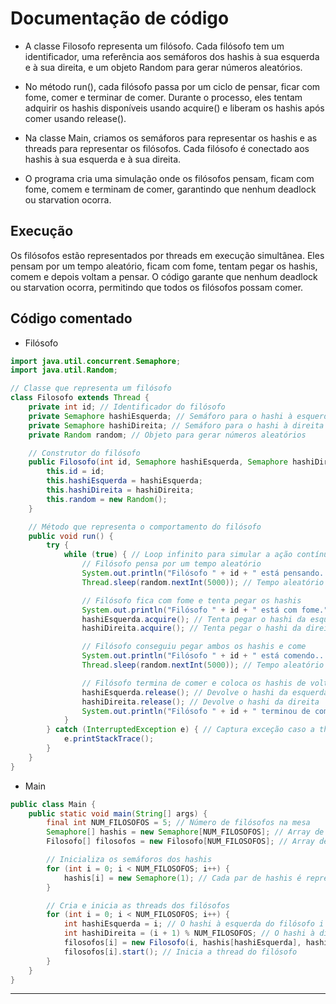 # Documentação de código

- A classe Filosofo representa um filósofo. Cada filósofo tem um identificador, uma referência aos semáforos dos hashis à sua esquerda e à sua direita, e um objeto Random para gerar números aleatórios.


- No método run(), cada filósofo passa por um ciclo de pensar, ficar com fome, comer e terminar de comer. Durante o processo, eles tentam adquirir os hashis disponíveis usando acquire() e liberam os hashis após comer usando release().


- Na classe Main, criamos os semáforos para representar os hashis e as threads para representar os filósofos. Cada filósofo é conectado aos hashis à sua esquerda e à sua direita.


- O programa cria uma simulação onde os filósofos pensam, ficam com fome, comem e terminam de comer, garantindo que nenhum deadlock ou starvation ocorra.

## Execução

Os filósofos estão representados por threads em execução simultânea. Eles pensam por um tempo aleatório, ficam com fome, tentam pegar os hashis, comem e depois voltam a pensar. O código garante que nenhum deadlock ou starvation ocorra, permitindo que todos os filósofos possam comer.

## Código comentado

- Filósofo

````java
import java.util.concurrent.Semaphore;
import java.util.Random;

// Classe que representa um filósofo
class Filosofo extends Thread {
    private int id; // Identificador do filósofo
    private Semaphore hashiEsquerda; // Semáforo para o hashi à esquerda
    private Semaphore hashiDireita; // Semáforo para o hashi à direita
    private Random random; // Objeto para gerar números aleatórios

    // Construtor do filósofo
    public Filosofo(int id, Semaphore hashiEsquerda, Semaphore hashiDireita) {
        this.id = id;
        this.hashiEsquerda = hashiEsquerda;
        this.hashiDireita = hashiDireita;
        this.random = new Random();
    }

    // Método que representa o comportamento do filósofo
    public void run() {
        try {
            while (true) { // Loop infinito para simular a ação contínua do filósofo
                // Filósofo pensa por um tempo aleatório
                System.out.println("Filósofo " + id + " está pensando...");
                Thread.sleep(random.nextInt(5000)); // Tempo aleatório entre 0 e 5000 milissegundos

                // Filósofo fica com fome e tenta pegar os hashis
                System.out.println("Filósofo " + id + " está com fome.");
                hashiEsquerda.acquire(); // Tenta pegar o hashi da esquerda
                hashiDireita.acquire(); // Tenta pegar o hashi da direita

                // Filósofo conseguiu pegar ambos os hashis e come
                System.out.println("Filósofo " + id + " está comendo...");
                Thread.sleep(random.nextInt(5000)); // Tempo aleatório entre 0 e 5000 milissegundos

                // Filósofo termina de comer e coloca os hashis de volta na mesa
                hashiEsquerda.release(); // Devolve o hashi da esquerda
                hashiDireita.release(); // Devolve o hashi da direita
                System.out.println("Filósofo " + id + " terminou de comer e colocou os hashis de volta na mesa.");
            }
        } catch (InterruptedException e) { // Captura exceção caso a thread seja interrompida
            e.printStackTrace();
        }
    }
}

````

- Main

````java
public class Main {
    public static void main(String[] args) {
        final int NUM_FILOSOFOS = 5; // Número de filósofos na mesa
        Semaphore[] hashis = new Semaphore[NUM_FILOSOFOS]; // Array de semáforos para os hashis
        Filosofo[] filosofos = new Filosofo[NUM_FILOSOFOS]; // Array de filósofos

        // Inicializa os semáforos dos hashis
        for (int i = 0; i < NUM_FILOSOFOS; i++) {
            hashis[i] = new Semaphore(1); // Cada par de hashis é representado por um semáforo com permissão inicial 1
        }

        // Cria e inicia as threads dos filósofos
        for (int i = 0; i < NUM_FILOSOFOS; i++) {
            int hashiEsquerda = i; // O hashi à esquerda do filósofo i é o hashi na posição i do array
            int hashiDireita = (i + 1) % NUM_FILOSOFOS; // O hashi à direita do filósofo i é o hashi na posição seguinte no array (com tratamento de overflow)
            filosofos[i] = new Filosofo(i, hashis[hashiEsquerda], hashis[hashiDireita]); // Cria um filósofo com os hashis corretos
            filosofos[i].start(); // Inicia a thread do filósofo
        }
    }
}
````

---
